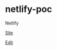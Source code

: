 # netlify-poc
Netlify

[Site](https://wjxhenry.github.io/netlify-poc)

[Edit](https://practical-swirles-0c0e7d.netlify.com/admin)
